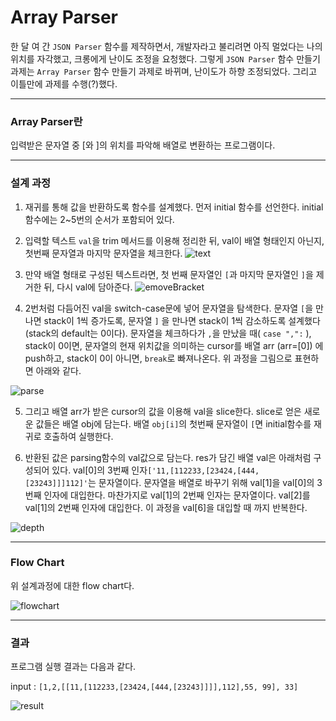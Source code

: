 # Array Parser 

  한 달 여 간 `JSON Parser` 함수를 제작하면서, 개발자라고 불리려면 아직 멀었다는 나의 위치를 자각했고, 크롱에게 난이도 조정을 요청했다. 그렇게  `JSON Parser` 함수 만들기 과제는 `Array Parser` 함수 만들기 과제로 바뀌며, 난이도가 하향 조정되었다. 그리고 이틀만에 과제를 수행(?)했다. 

---



### Array Parser란 

입력받은 문자열 중 [와 ]의 위치를 파악해 배열로 변환하는 프로그램이다.

---



### 설계 과정

1. 재귀를 통해 값을 반환하도록 함수를 설계했다. 먼저 initial 함수를 선언한다. initial 함수에는 2~5번의 순서가 포함되어 있다.

2. 입력할 텍스트 `val`을 trim 메서드를 이용해 정리한 뒤, val이 배열 형태인지 아닌지, 첫번째 문자열과 마지막 문자열을 체크한다.
   ![text](https://raw.githubusercontent.com/likedemian/Private-Studies/master/json-pics/text.png)
   ​


3. 만약 배열 형태로 구성된 텍스트라면, 첫 번째 문자열인 `[`과 마지막 문자열인 `]`을 제거한 뒤, 다시 val에 담아준다.
   ![emoveBracket](https://raw.githubusercontent.com/likedemian/Private-Studies/master/json-pics/removeBrackets.png)
   ​


4. 2번처럼 다듬어진 val을 switch-case문에 넣어 문자열을 탐색한다. 문자열 `[`을 만나면 stack이 1씩 증가도록, 문자열 `]` 을 만나면 stack이 1씩 감소하도록 설계했다(stack의 default는 0이다). 문자열을 체크하다가 `,`을 만났을 때( `case ",":` ), stack이 0이면, 문자열의 현재 위치값을 의미하는 cursor를 배열 arr (arr=[0]) 에 push하고, stack이 0이 아니면, `break`로 빠져나온다. 위 과정을 그림으로 표현하면 아래와 같다.
   ​

![parse](https://raw.githubusercontent.com/likedemian/Private-Studies/master/json-pics/parse01.png)



5. 그리고 배열 arr가 받은 cursor의 값을 이용해 val을 slice한다. slice로 얻은 새로운 값들은 배열 obj에 담는다. 배열 `obj[i]`의 첫번째 문자열이 `[`면 initial함수를 재귀로 호출하여 실행한다.
   ​


6. 반환된 값은 parsing함수의 val값으로 담는다. res가 담긴 배열 val은 아래처럼 구성되어 있다. val[0]의 3번째 인자`['11,[112233,[23424,[444,[23243]]]112]'`는 문자열이다. 문자열을 배열로 바꾸기 위해 val[1]을 val[0]의 3번째 인자에 대입한다. 마찬가지로 val[1]의 2번째 인자는 문자열이다. val[2]를 val[1]의 2번째 인자에 대입한다. 이 과정을 val[6]을 대입할 때 까지 반복한다.
   ​


![depth](https://raw.githubusercontent.com/likedemian/Private-Studies/master/json-pics/depths.png)


---



### Flow Chart

위 설계과정에 대한 flow chart다.

![flowchart](https://raw.githubusercontent.com/likedemian/Private-Studies/master/json-pics/flowchart.png)



---

### 결과

프로그램 실행 결과는 다음과 같다.

input : `[1,2,[[11,[112233,[23424,[444,[23243]]]],112],55, 99], 33]`

![result](https://raw.githubusercontent.com/likedemian/Private-Studies/master/json-pics/result.png)